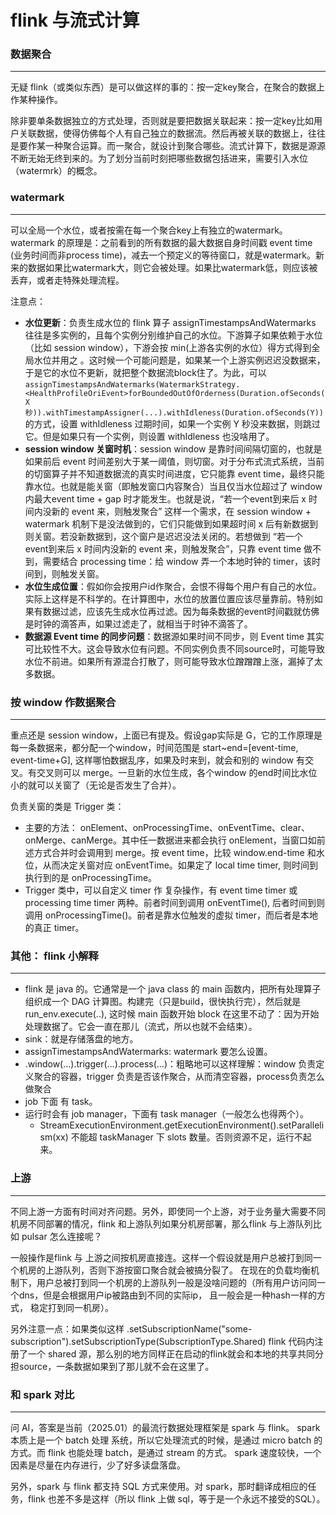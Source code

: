 # flink 与流式计算

### 数据聚合
----

无疑 flink（或类似东西）是可以做这样的事的：按一定key聚合，在聚合的数据上作某种操作。

除非要单条数据独立的方式处理，否则就是要把数据关联起来：按一定key比如用户关联数据，使得仿佛每个人有自己独立的数据流。然后再被关联的数据上，往往是要作某一种聚合运算。而一聚合，就设计到聚合哪些。流式计算下，数据是源源不断无始无终到来的。为了划分当前时刻把哪些数据包括进来，需要引入水位（watermrk）的概念。

### watermark
----

可以全局一个水位，或者按需在每一个聚合key上有独立的watermark。 watermark 的原理是：之前看到的所有数据的最大数据自身时间戳 event time (业务时间而非process time)，减去一个预定义的等待窗口，就是watermark。新来的数据如果比watermark大，则它会被处理。如果比watermark低，则应该被丢弃，或者走特殊处理流程。

注意点：

- **水位更新**：负责生成水位的 flink 算子 assignTimestampsAndWatermarks 往往是多实例的，且每个实例分别维护自己的水位。下游算子如果依赖于水位（比如  session window），下游会按 min(上游各实例的水位）得方式得到全局水位并用之 。这时候一个可能问题是，如果某一个上游实例迟迟没数据来，于是它的水位不更新，就把整个数据流block住了。为此，可以  ```assignTimestampsAndWatermarks(WatermarkStrategy.<HealthProfileOriEvent>forBoundedOutOfOrderness(Duration.ofSeconds(X秒)).withTimestampAssigner(...).withIdleness(Duration.ofSeconds(Y)) ``` 的方式，设置 withIdleness 过期时间，如果一个实例 Y 秒没来数据，则跳过它。但是如果只有一个实例，则设置 withIdleness 也没啥用了。
- **session window 关窗时机**：session window 是靠时间间隔切窗的，也就是如果前后  event 时间差别大于某一阈值，则切窗。对于分布式流式系统，当前的切窗算子并不知道数据流的真实时间进度，它只能靠 event time，最终只能靠水位。也就是能关窗（即触发窗口内容聚合）当且仅当水位超过了 window 内最大event time + gap 时才能发生。也就是说，“若一个event到来后 x 时间内没新的 event 来，则触发聚合” 这样一个需求，在 session window + watermark 机制下是没法做到的，它们只能做到如果超时间 x 后有新数据到则关窗。若没新数据到，这个窗户是迟迟没法关闭的。若想做到 “若一个event到来后 x 时间内没新的 event 来，则触发聚合”，只靠 event time 做不到，需要结合 processing time：给 window 弄一个本地时钟的 timer，该时间到，则触发关窗。
- **水位生成位置**：假如你会按用户id作聚合，会恨不得每个用户有自己的水位。实际上这样是不科学的。在计算图中，水位的放置位置应该尽量靠前。特别如果有数据过滤，应该先生成水位再过滤。因为每条数据的event时间戳就仿佛是时钟的滴答声，如果过滤走了，就相当于时钟不滴答了。
- **数据源 Event time 的同步问题**：数据源如果时间不同步，则 Event time 其实可比较性不大。这会导致水位有问题。不同实例负责不同source时，可能导致水位不前进。如果所有源混合打散了，则可能导致水位蹭蹭蹭上涨，漏掉了太多数据。


### 按 window 作数据聚合
----

重点还是 session window，上面已有提及。假设gap实际是 G，它的工作原理是每一条数据来，都分配一个window，时间范围是 start~end=[event-time, event-time+G], 这样哪怕数据乱序，如果及时来到，就会和别的 window 有交叉。有交叉则可以 merge。一旦新的水位生成，各个window 的end时间比水位小的就可以关窗了（无论是否发生了合并）。

负责关窗的类是  Trigger 类：
- 主要的方法： onElement、onProcessingTime、onEventTime、clear、onMerge、canMerge。其中任一数据进来都会执行 onElement，当窗口如前述方式合并时会调用到 merge。按 event time，比较 window.end-time 和水位，从而决定关窗对应 onEventTime。如果定了 local time timer, 则时间到执行到的是 onProcessingTime。
- Trigger 类中，可以自定义 timer 作 复杂操作，有 event time timer 或 processing time  timer 两种。前者时间到调用 onEventTime(), 后者时间到则调用 onProcessingTime()。前者是靠水位触发的虚拟 timer，而后者是本地的真正 timer。


### 其他： flink 小解释
----

- flink 是 java 的。它通常是一个 java class 的 main 函数内，把所有处理算子组织成一个 DAG 计算图。构建完（只是build，很快执行完），然后就是 run_env.execute(..), 这时候 main 函数开始 block 在这里不动了：因为开始处理数据了。它会一直在那儿（流式，所以也就不会结束）。
- sink：就是存储落盘的地方。
- assignTimestampsAndWatermarks: watermark 要怎么设置。
- .window(…).trigger(…).process(…)：粗略地可以这样理解：window 负责定义聚合的容器，trigger 负责是否该作聚合，从而清空容器，process负责怎么做聚合
- job 下面 有 task。
- 运行时会有 job manager，下面有 task manager（一般怎么也得两个）。
  - StreamExecutionEnvironment.getExecutionEnvironment().setParallelism(xx) 不能超 taskManager 下 slots 数量。否则资源不足，运行不起来。

### 上游
----
不同上游一方面有时间对齐问题。另外，即使同一个上游，对于业务量大需要不同机房不同部署的情况，flink 和上游队列如果分机房部署，那么flink 与上游队列比如 pulsar 怎么连接呢？

一般操作是flink 与 上游之间按机房直接连。这样一个假设就是用户总被打到同一个机房的上游队列，否则下游按窗口聚合就会被搞分裂了。 在现在的负载均衡机制下，用户总被打到同一个机房的上游队列一般是没啥问题的（所有用户访问同一个dns，但是会根据用户ip被路由到不同的实际ip， 且一般会是一种hash一样的方式， 稳定打到同一机房）。

另外注意一点：如果类似这样 .setSubscriptionName("some-subscription").setSubscriptionType(SubscriptionType.Shared) flink 代码内注册了一个 shared 源，那么别的地方同样正在启动的flink就会和本地的共享共同分担source，一条数据如果到了那儿就不会在这里了。

### 和 spark 对比
----

问 AI，答案是当前（2025.01）的最流行数据处理框架是 spark 与 flink。 spark 本质上是一个 batch 处理 系统，所以它处理流式的时候，是通过 micro batch 的方式。而 flink 也能处理  batch，是通过 stream  的方式。 spark 速度较快，一个因素是尽量在内存进行，少了好多读盘落盘。

另外，spark 与 flink 都支持 SQL 方式来使用。对 spark，那时翻译成相应的任务，flink 也差不多是这样（所以 flink 上做 sql，等于是一个永远不接受的SQL）。
